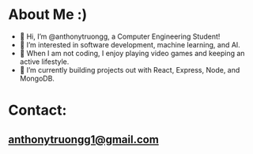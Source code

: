 # About Me :)

- 👋 Hi, I’m @anthonytruongg, a Computer Engineering Student!
- 👀 I’m interested in software development, machine learning, and AI.
- 💪 When I am not coding, I enjoy playing video games and keeping an active lifestyle.
- 🌱 I’m currently building projects out with React, Express, Node, and MongoDB.


# Contact:
## anthonytruongg1@gmail.com

<!---
anthonytruongg/anthonytruongg is a ✨ special ✨ repository because its `README.md` (this file) appears on your GitHub profile.
You can click the Preview link to take a look at your changes.
--->
